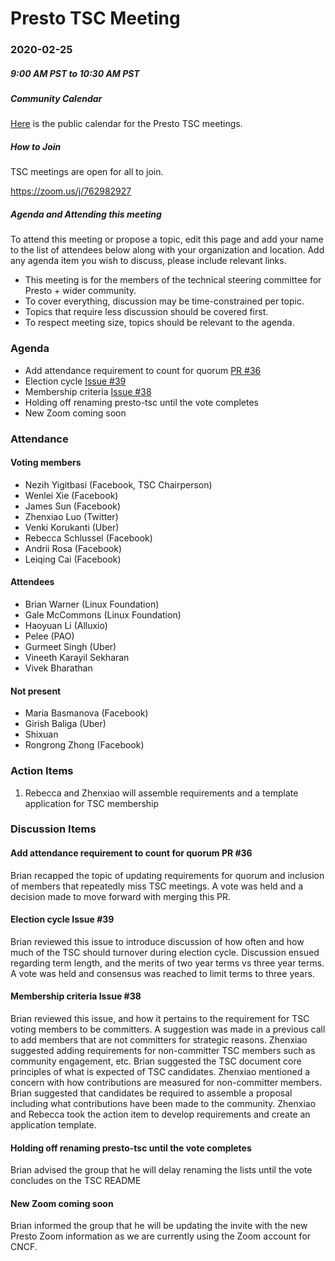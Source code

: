 # Presto TSC Meeting

### 2020-02-25
##### 9:00 AM PST to 10:30 AM PST

##### Community Calendar
[Here](https://calendar.google.com/calendar/embed?src=linuxfoundation.org_vrjlva5b0u73ps75fvnv5sasi4%40group.calendar.google.com&ctz=America%2FChicago) is the public calendar for the Presto TSC meetings.

##### How to Join
TSC meetings are open for all to join.

https://zoom.us/j/762982927

##### Agenda and Attending this meeting

To attend this meeting or propose a topic, edit this page and add your name to the list of attendees below along with your organization and location. Add any agenda item you wish to discuss, please include relevant links.

* This meeting is for the members of the technical steering committee for Presto + wider community.
* To cover everything, discussion may be time-constrained per topic.
* Topics that require less discussion should be covered first.
* To respect meeting size, topics should be relevant to the agenda.

### Agenda

- Add attendance requirement to count for quorum [PR #36](https://github.com/prestodb/tsc/pull/36)
- Election cycle [Issue #39](https://github.com/prestodb/tsc/issues/39)
- Membership criteria [Issue #38](https://github.com/prestodb/tsc/issues/38)
- Holding off renaming presto-tsc until the vote completes
- New Zoom coming soon

### Attendance

#### Voting members
* Nezih Yigitbasi (Facebook, TSC Chairperson)
* Wenlei Xie (Facebook)
* James Sun  (Facebook)
* Zhenxiao Luo (Twitter)
* Venki Korukanti (Uber)
* Rebecca Schlussel (Facebook)
* Andrii Rosa (Facebook)
* Leiqing Cai (Facebook)

#### Attendees
* Brian Warner (Linux Foundation)
* Gale McCommons (Linux Foundation)
* Haoyuan Li (Alluxio)
* Pelee (PAO)
* Gurmeet Singh (Uber)
* Vineeth Karayil Sekharan
* Vivek Bharathan

#### Not present
* Maria Basmanova (Facebook)
* Girish Baliga (Uber)
* Shixuan
* Rongrong Zhong (Facebook)

### Action Items
1. Rebecca and Zhenxiao will assemble requirements and a template application for TSC membership

### Discussion Items

#### Add attendance requirement to count for quorum PR #36
Brian recapped the topic of updating requirements for quorum and inclusion of members that repeatedly miss TSC meetings. A vote was held and a decision made to move forward with merging this PR. 

#### Election cycle Issue #39
Brian reviewed this issue to introduce discussion of how often and how much of the TSC should turnover during election cycle. Discussion ensued regarding term length, and the merits of two year terms vs three year terms. A vote was held and consensus was reached to limit terms to three years. 

#### Membership criteria Issue #38
Brian reviewed this issue, and how it pertains to the requirement for TSC voting members to be committers. A suggestion was made in a previous call to add members that are not committers for strategic reasons. Zhenxiao suggested adding requirements for non-committer TSC members such as community engagement, etc. Brian suggested the TSC document core principles of what is expected of TSC candidates. Zhenxiao mentioned a concern with how contributions are measured for non-committer members. Brian suggested that candidates be required to assemble a proposal including what contributions have been made to the community. Zhenxiao and Rebecca took the action item to develop requirements and create an application template. 

#### Holding off renaming presto-tsc until the vote completes
Brian advised the group that he will delay renaming the lists until the vote concludes on the TSC README

#### New Zoom coming soon
Brian informed the group that he will be updating the invite with the new Presto Zoom information as we are currently using the Zoom account for CNCF. 
